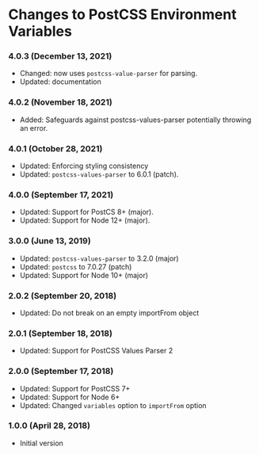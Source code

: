 # Changes to PostCSS Environment Variables

### 4.0.3 (December 13, 2021)

- Changed: now uses `postcss-value-parser` for parsing.
- Updated: documentation

### 4.0.2 (November 18, 2021)

- Added: Safeguards against postcss-values-parser potentially throwing an error.

### 4.0.1 (October 28, 2021)

- Updated: Enforcing styling consistency
- Updated: `postcss-values-parser` to 6.0.1 (patch).

### 4.0.0 (September 17, 2021)

- Updated: Support for PostCS 8+ (major).
- Updated: Support for Node 12+ (major).

### 3.0.0 (June 13, 2019)

- Updated: `postcss-values-parser` to 3.2.0 (major)
- Updated: `postcss` to 7.0.27 (patch)
- Updated: Support for Node 10+ (major)

### 2.0.2 (September 20, 2018)

- Updated: Do not break on an empty importFrom object

### 2.0.1 (September 18, 2018)

- Updated: Support for PostCSS Values Parser 2

### 2.0.0 (September 17, 2018)

- Updated: Support for PostCSS 7+
- Updated: Support for Node 6+
- Updated: Changed `variables` option to `importFrom` option

### 1.0.0 (April 28, 2018)

- Initial version
